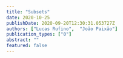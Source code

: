 ```yaml
---
title: "Subsets"
date: 2020-10-25
publishDate: 2020-09-20T12:30:31.053727Z
authors: ["Lucas Rufino",  "João Paixão"]
publication_types: ["0"]
abstract: ""
featured: false
---
```

